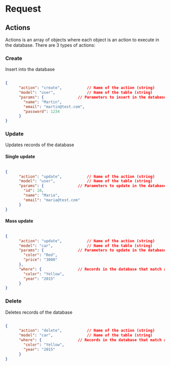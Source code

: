# Request

## Actions

Actions is an array of objects where each object is an action to execute in the database. There are 3 types of actions:

### Create

Insert into the database

```json

{
      "action": "create",			// Name of the action (string)
      "model": "user",				// Name of the table (string)
      "params": {				// Parameters to insert in the database (object)
        "name": "Martin",
        "email": "martin@test.com",
        "password": 1234
      }
}

```

### Update

Updates records of the database

#### Single update

```json

{
      "action": "update",			// Name of the action (string)
      "model": "user",				// Name of the table (string)
      "params": {				// Parameters to update in the database, it must contain an id (object)
        "id": 10,
        "name": "Maria",
        "email": "maria@test.com"
      }
}

```

#### Mass update

```json

{
      "action": "update",			// Name of the action (string)
      "model": "car",				// Name of the table (string)
      "params": {				// Parameters to update in the database (object)
        "color": "Red",
        "price": "3000"
      },
      "where": {				// Records in the database that match all of these parameters will be updated (object)
        "color": "Yellow",
        "year": "2015"
      }
}

```

### Delete

Deletes records of the database

```json

{
      "action": "delete",			// Name of the action (string)
      "model": "car",				// Name of the table (string)
      "where": {				// Records in the database that match all of these parameters will be deleted (object)
        "color": "Yellow",
        "year": "2015"
      }
}

```
